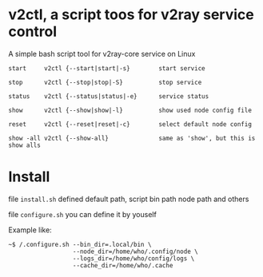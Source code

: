 # v2ctl, a script toos for v2ray service control

A simple bash script tool for v2ray-core service on Linux

```
start     v2ctl {--start|start|-s}        start service

stop      v2ctl {--stop|stop|-S}          stop service

status    v2ctl {--status|status|-e}      service status

show      v2ctl {--show|show|-l}          show used node config file

reset     v2ctl {--reset|reset|-c}        select default node config

show -all v2ctl {--show-all}              same as 'show', but this is show alls
```

# Install

file `install.sh` defined default path, script bin path node path and others

file `configure.sh` you can define it by youself

Example like:
```
~$ /.configure.sh --bin_dir=.local/bin \
                  --node_dir=/home/who/.config/node \
                  --logs_dir=/home/who/config/logs \
                  --cache_dir=/home/who/.cache
